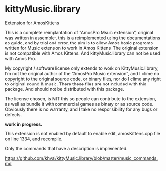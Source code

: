 # kittyMusic.library
Extension for AmosKittens

This is a complete reimplantation of “AmosPro Msuic extension”, original was written in assembler, 
this is a reimplemented using the documentations as guide, and by trial and error, the aim is to allow Amos basic programs written for Music extension to work in Amos Kittens. The original extension is not compatible with Amos Kittens. And kittyMusic.library can not be used with Amos Pro.

My copyright / software license only extends to work on KittyMusic.library, I’m not the original author of the “AmosPro Music extension”, and I clime no copyright to the original source code, or binary files, nor do I clime any right to original sound & music. There these files are not included with this package. And should not be distributed with this package.

The license chosen, is MIT this so people can contribute to the extension, as well as bundle it with commercial games as binary or as source code. Obviously there is no warranty, and I take no responsibility for any bugs or defects.

**work in progress.**

This extension is not enabled by default to enable edit, 
amosKittens.cpp file on line 1334, and recompile.

Only the commands that have a description is implemented.

https://github.com/khval/kittyMusic.library/blob/master/music_commands.md

